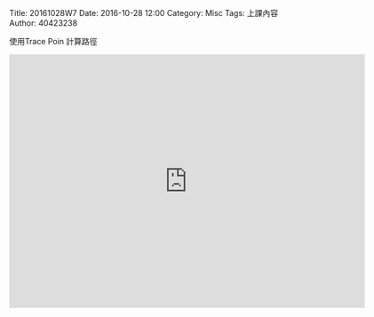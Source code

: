 Title: 20161028W7
Date: 2016-10-28 12:00
Category: Misc
Tags: 上課內容
Author: 40423238
<!-- PELICAN_END_SUMMARY -->
<p>使用Trace Poin 計算路徑<p>
<iframe src="https://player.vimeo.com/video/192092857" width="640" height="457" frameborder="0" webkitallowfullscreen mozallowfullscreen allowfullscreen></iframe>